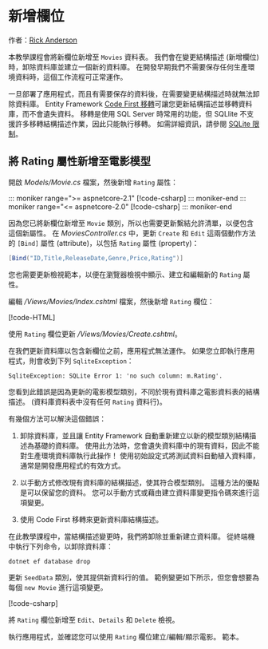 <!-- This include not used by windows version -->
# <a name="adding-a-new-field"></a>新增欄位

作者：[Rick Anderson](https://twitter.com/RickAndMSFT)

本教學課程會將新欄位新增至 `Movies` 資料表。 我們會在變更結構描述 (新增欄位) 時，卸除資料庫並建立一個新的資料庫。 在開發早期我們不需要保存任何生產環境資料時，這個工作流程可正常運作。

一旦部署了應用程式，而且有需要保存的資料後，在需要變更結構描述時就無法卸除資料庫。 Entity Framework [Code First 移轉](/ef/core/get-started/aspnetcore/new-db)可讓您更新結構描述並移轉資料庫，而不會遺失資料。 移轉是使用 SQL Server 時常用的功能，但 SQLlite 不支援許多移轉結構描述作業，因此只能執行移轉。 如需詳細資訊，請參閱 [SQLite 限制](/ef/core/providers/sqlite/limitations)。

## <a name="adding-a-rating-property-to-the-movie-model"></a>將 Rating 屬性新增至電影模型

開啟 *Models/Movie.cs* 檔案，然後新增 `Rating` 屬性：

::: moniker range=">= aspnetcore-2.1"
[!code-csharp[](~/tutorials/first-mvc-app/start-mvc/sample/MvcMovie21/Models/MovieDateRating.cs?highlight=12&name=snippet)]
::: moniker-end
::: moniker range="<= aspnetcore-2.0"
[!code-csharp[](~/tutorials/first-mvc-app/start-mvc/sample/MvcMovie/Models/MovieDateRating.cs?highlight=11&range=7-18)]
::: moniker-end

因為您已將新欄位新增至 `Movie` 類別，所以也需要更新繫結允許清單，以便包含這個新屬性。 在 *MoviesController.cs* 中，更新 `Create` 和 `Edit` 這兩個動作方法的 `[Bind]` 屬性 (attribute)，以包括 `Rating` 屬性 (property)：

```csharp
[Bind("ID,Title,ReleaseDate,Genre,Price,Rating")]
   ```

您也需要更新檢視範本，以便在瀏覽器檢視中顯示、建立和編輯新的 `Rating` 屬性。

編輯 */Views/Movies/Index.cshtml* 檔案，然後新增 `Rating` 欄位：

[!code-HTML[](~/tutorials/first-mvc-app/start-mvc/sample/MvcMovie/Views/Movies/IndexGenreRating.cshtml?highlight=17,39&range=24-64)]

使用 `Rating` 欄位更新 */Views/Movies/Create.cshtml*。

在我們更新資料庫以包含新欄位之前，應用程式無法運作。 如果您立即執行應用程式，則會收到下列 `SqliteException`：

```
SqliteException: SQLite Error 1: 'no such column: m.Rating'.
```

您看到此錯誤是因為更新的電影模型類別，不同於現有資料庫之電影資料表的結構描述。 (資料庫資料表中沒有任何 `Rating` 資料行)。

有幾個方法可以解決這個錯誤：

1. 卸除資料庫，並且讓 Entity Framework 自動重新建立以新的模型類別結構描述為基礎的資料庫。 使用此方法時，您會遺失資料庫中的現有資料，因此不能對生產環境資料庫執行此操作！ 使用初始設定式將測試資料自動植入資料庫，通常是開發應用程式的有效方式。

2. 以手動方式修改現有資料庫的結構描述，使其符合模型類別。 這種方法的優點是可以保留您的資料。 您可以手動方式或藉由建立資料庫變更指令碼來進行這項變更。

3. 使用 Code First 移轉來更新資料庫結構描述。

在此教學課程中，當結構描述變更時，我們將卸除並重新建立資料庫。 從終端機中執行下列命令，以卸除資料庫：

`dotnet ef database drop`

更新 `SeedData` 類別，使其提供新資料行的值。 範例變更如下所示，但您會想要為每個 `new Movie` 進行這項變更。

[!code-csharp[](~/tutorials/first-mvc-app/start-mvc/sample/MvcMovie/Models/SeedDataRating.cs?name=snippet1&highlight=6)]

將 `Rating` 欄位新增至 `Edit`、`Details` 和 `Delete` 檢視。

執行應用程式，並確認您可以使用 `Rating` 欄位建立/編輯/顯示電影。 範本。
